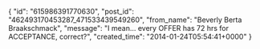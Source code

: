  {
   "id": "615986391770630",
   "post_id": "462493170453287_471533439549260",
   "from_name": "Beverly Berta Braakschmack",
   "message": "I mean... every OFFER has 72 hrs for ACCEPTANCE, correct?",
   "created_time": "2014-01-24T05:54:41+0000"
 }
